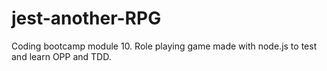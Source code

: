 # jest-another-RPG
Coding bootcamp module 10. Role playing game made with node.js to test and learn OPP and TDD.
